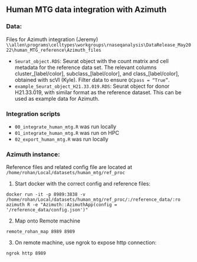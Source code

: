 ## Human MTG data integration with Azimuth
 
 ### Data:
 Files for Azimuth integration (Jeremy)
 `\\allen\programs\celltypes\workgroups\rnaseqanalysis\DataRelease_May2022\human_MTG_reference\Azimuth_files`
 
 - `Seurat_object.RDS`: Seurat object with the count matrix and cell metadata for the reference data set.  The relevant columns cluster_[label/color], subclass_[label/color], and class_[label/color], obtained with scVI (Kyle). Filter data to ensure `QCpass = “True”`.
 - `example_Seurat_object_H21.33.019.RDS`: Seurat object for donor H21.33.019, with similar format as the reference dataset.  This can be used as example data for Azimuth.

### Integration scripts
 - `00_integrate_human_mtg.R` was run locally
 - `01_integrate_human_mtg.R` was run on HPC
 - `02_export_human_mtg.R` was run locally

### Azimuth instance:
Reference files and related config file are located at `/home/rohan/Local/datasets/human_mtg/ref_proc`

1. Start docker with the correct config and reference files:
```
docker run -it -p 8989:3838 -v /home/rohan/Local/datasets/human_mtg/ref_proc/:/reference_data/:ro azimuth R -e "Azimuth::AzimuthApp(config = '/reference_data/config.json')"
```
2. Map onto Remote machine 
```
remote_rohan_map 8989 8989
```
3. On remote machine, use ngrok to expose http connection:
```
ngrok http 8989
```

